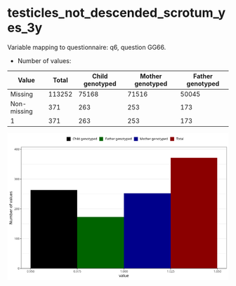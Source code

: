 # testicles_not_descended_scrotum_yes_3y
Variable mapping to questionnaire: q6, question GG66.
- Number of values:

| Value | Total | Child genotyped | Mother genotyped | Father genotyped |
| ----- | ----- | --------------- | ---------------- | ---------------- |
| Missing | 113252 | 75168 | 71516 | 50045 |
| Non-missing | 371 | 263 | 253 | 173 |
| 1 | 371 | 263 | 253 | 173 |



![](testicles_not_descended_scrotum_yes_3y_n.png)



